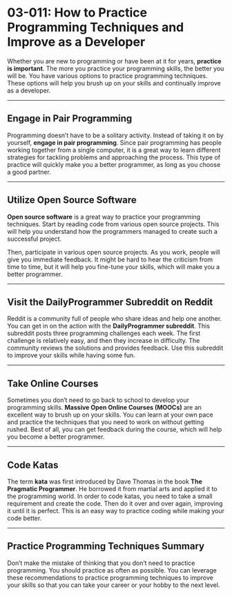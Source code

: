# 03-011: How to Practice Programming Techniques and Improve as a Developer

Whether you are new to programming or have been at it for years, **practice is important**. The more you practice your programming skills, the better you will be. You have various options to practice programming techniques. These options will help you brush up on your skills and continually improve as a developer.

---

## Engage in Pair Programming

Programming doesn’t have to be a solitary activity. Instead of taking it on by yourself, **engage in pair programming**. Since pair programming has people working together from a single computer, it is a great way to learn different strategies for tackling problems and approaching the process. This type of practice will quickly make you a better programmer, as long as you choose a good partner.

---

## Utilize Open Source Software

**Open source software** is a great way to practice your programming techniques. Start by reading code from various open source projects. This will help you understand how the programmers managed to create such a successful project.

Then, participate in various open source projects. As you work, people will give you immediate feedback. It might be hard to hear the criticism from time to time, but it will help you fine-tune your skills, which will make you a better programmer.

---

## Visit the DailyProgrammer Subreddit on Reddit

Reddit is a community full of people who share ideas and help one another. You can get in on the action with the **DailyProgrammer subreddit**. This subreddit posts three programming challenges each week. The first challenge is relatively easy, and then they increase in difficulty. The community reviews the solutions and provides feedback. Use this subreddit to improve your skills while having some fun.

---

## Take Online Courses

Sometimes you don’t need to go back to school to develop your programming skills. **Massive Open Online Courses (MOOCs)** are an excellent way to brush up on your skills. You can learn at your own pace and practice the techniques that you need to work on without getting rushed. Best of all, you can get feedback during the course, which will help you become a better programmer.

---

## Code Katas

The term **kata** was first introduced by Dave Thomas in the book **The Pragmatic Programmer**. He borrowed it from martial arts and applied it to the programming world. In order to code katas, you need to take a small requirement and create the code. Then do it over and over again, improving it until it is perfect. This is an easy way to practice coding while making your code better.

---

## Practice Programming Techniques Summary

Don’t make the mistake of thinking that you don’t need to practice programming. You should practice as often as possible. You can leverage these recommendations to practice programming techniques to improve your skills so that you can take your career or your hobby to the next level.

